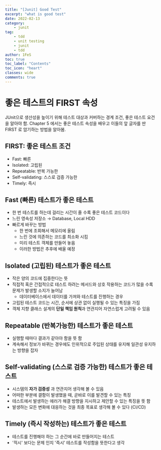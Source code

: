 ```yaml
---
title: "[Junit] Good Test"
excerpt: "what is good test"
date: 2022-02-13
category:
    - junit
tag:
    - tdd
    - unit testing
    - junit
    - tdd
author: 1FeS
toc: true
toc_label: "Contents"
toc_icon: "heart"
classes: wide
comments: true
---
```


# 좋은 테스트의 FIRST 속성
JUnit으로 생산성을 높이기 위해 테스트 대상과 커버하는 경계 조건, 좋은 테스트 요건을 알아야 함. Chapter 5 에서는 좋은 테스트 속성을 배우고 이들의 앞 글자를 딴 FIRST 로 암기하는 방법을 알아봄.

## FIRST: 좋은 테스트 조건
- Fast: 빠른
- Isolated: 고립된
- Repeatable: 반복 가능한
- Self-validating: 스스로 검증 가능한
- Timely: 즉시

## Fast (빠른) 테스트가 좋은 테스트
- 한 번 테스트를 하는데 걸리는 시간이 줄 수록 좋은 테스트 코드이다
- 느린 영속성 저장소 → Database, Local HDD
- 빠르게 바꾸는 방법
  - 한 번에 조회해서 메모리에 올림
  - 느린 것에 의존하는 코드를 최소화 시킴
  - 미리 테스트 객체를 만들어 놓음
  - 이러한 방법은 추후에 배울 예정

## Isolated (고립된) 테스트가 좋은 테스트
- 작은 양의 코드에 집중한다는 뜻
- 직접적 혹은 간접적으로 테스트 하려는 메서드와 상호 작용하는 코드가 많을 수록 문제가 발생할 소지가 늘어남
  - 데이터베이스에서 데이터를 가져와 테스트를 진행하는 경우
- 고립된 테스트 코드는 시간, 순서에 상관 없이 실행될 수 있는 특징을 가짐
- 객체 지향 클래스 설계의 **단일 책임 원칙**과 연관지어 자연스럽게 고려될 수 있음

## Repeatable (반복가능한) 테스트가 좋은 테스트
- 실행할 때마다 결과가 같아야 함을 뜻 함
- 계속해서 정보가 바뀌는 경우에도 인위적으로 주입된 상태를 유지해 일관성 유지하는 방향을 잡자

## Self-validating (스스로 검증 가능한) 테스트가 좋은 테스트
- 시스템의 **자가 검증성** 과 연관지어 생각해 볼 수 있음
- 어떠한 부분에 결함이 발생했을 때, 곧바로 이를 발견할 수 있는 특징
- 테스트에서 발생하는 에러가 해결 방향을 지시하고 제안할 수 있는 특징을 뜻 함
- 발생하는 모든 변화에 대응하는 것을 최종 목표로 생각해 볼 수 있다 (CI/CD)

## Timely (즉시 작성하는) 테스트가 좋은 테스트
- 테스트를 진행해야 하는 그 순간에 바로 만들어지는 테스트
- '적시' 보다는 문제 인지 '즉시' 테스트를 작성함을 뜻한다고 생각 